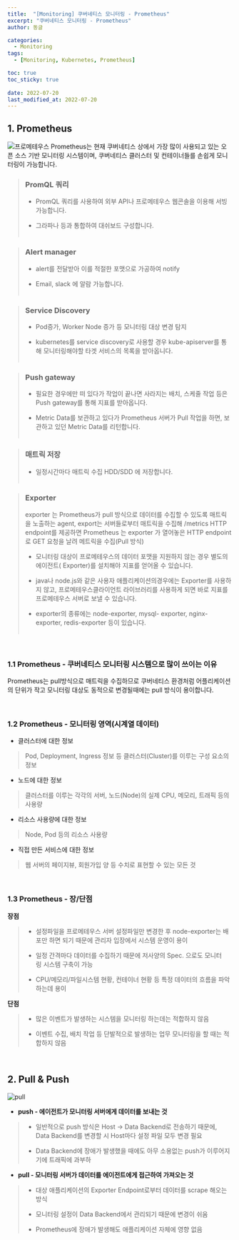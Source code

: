 ```yaml
---
title:  "[Monitoring] 쿠버네티스 모니터링 - Prometheus"
excerpt: "쿠버네티스 모니터링 - Prometheus"
author: 동글

categories:
  - Monitoring
tags:
  - [Monitoring, Kubernetes, Prometheus]

toc: true
toc_sticky: true
 
date: 2022-07-20
last_modified_at: 2022-07-20
---
```


## 1. Prometheus
![프로메테우스](https://user-images.githubusercontent.com/109357459/179994066-8bc2fda7-194b-49e6-a8ca-52a9c6fb5320.png)
Prometheus는 현재 쿠버네티스 상에서 가장 많이 사용되고 있는 오픈 소스 기반 모니터링 시스템이며, 쿠버네티스 클러스터 및 컨테이너들를 손쉽게 모니터링이 가능합니다.


>### PromQL 쿼리
>
>- PromQL 쿼리를 사용하여 외부 API나 프로메테우스 웹콘솔을 이용해 서빙 가능합니다.
>
>- 그라파나 등과 통합하여 대쉬보드 구성합니다.  
> &nbsp;

>### Alert manager
>
>- alert를 전달받아 이를 적절한 포맷으로 가공하여 notify
>
>- Email, slack 에 알람 가능합니다.  
> &nbsp;

>### Service Discovery
>
>- Pod증가, Worker Node 증가 등 모니터링 대상 변경 탐지
>
>- kubernetes를 service discovery로 사용할 경우 kube-apiserver를 통해 모니터링해야할 타겟 서비스의 목록을 받아옵니다.  
> &nbsp;

>### Push gateway
>
>- 필요한 경우에만 떠 있다가 작업이 끝나면 사라지는 배치, 스케줄 작업 등은 Push gateway를 통해 지표를 받아옵니다.
>
>- Metric Data를 보관하고 있다가 Prometheus 서버가 Pull 작업을 하면, 보관하고 있던 Metric Data를 리턴합니다.  
> &nbsp;

>### 매트릭 저장
>
>- 일정시간마다 매트릭 수집 HDD/SDD 에 저장합니다.  
> &nbsp;

>### Exporter
>
>exporter 는 Prometheus가 pull 방식으로 데이터를 수집할 수 있도록 매트릭을 노출하는 agent, export는 서버들로부터 매트릭을 수집해 /metrics HTTP endpoint를 제공하면 Prometheus 는 exporter 가 열어놓은 HTTP endpoint 로 GET 요청을 날려 메트릭을 수집(Pull 방식)
>
>- 모니터링 대상이 프로메테우스의 데이터 포맷을 지원하지 않는 경우 별도의 에이전트( Exporter)를 설치해야 지표를 얻어올 수 있습니다.
>
>- java나 node.js와 같은 사용자 애플리케이션의경우에는 Exporter를 사용하지 않고, 프로메테우스클라이언트 라이브러리를 사용하게 되면 바로 지표를 프로메테우스 서버로 보낼 수 있습니다.
>
>- exporter의 종류에는 node-exporter, mysql- exporter, nginx-exporter, redis-exporter 등이 있습니다.  
> &nbsp;

&nbsp;

### 1.1 Prometheus - 쿠버네티스 모니터링 시스템으로 많이 쓰이는 이유
Prometheus는 pull방식으로 매트릭을 수집하므로 쿠버네티스 환경처럼 어플리케이션의 단위가 작고 모니터링 대상도 동적으로 변경될때에는 pull 방식이 용이합니다.

&nbsp;

### 1.2 Prometheus - 모니터링 영역(시계열 데이터)

- 클러스터에 대한 정보


>Pod, Deployment, Ingress 정보 등 클러스터(Cluster)를 이루는 구성 요소의 정보


- 노드에 대한 정보


>클러스터를 이루는 각각의 서버, 노드(Node)의 실제 CPU, 메모리, 트래픽 등의 사용량



- 리소스 사용량에 대한 정보


>Node, Pod 등의 리소스 사용량


- 직접 만든 서비스에 대한 정보


>웹 서버의 페이지뷰, 회원가입 양 등 수치로 표현할 수 있는 모든 것


&nbsp;

### 1.3 Prometheus - 장/단점
**장점**


>- 설정파일을 프로메테우스 서버 설정파일만 변경한 후 node-exporter는 배포만 하면 되기 때문에 관리자 입장에서 시스템 운영이 용이
>
>- 일정 간격마다 데이터를 수집하기 때문에 저사양의 Spec. 으로도 모니터링 시스템 구축이 가능
>
>- CPU/메모리/파일시스템 현황, 컨테이너 현황 등 특정 데이터의 흐름을 파악하는데 용이


**단점**


>- 많은 이벤트가 발생하는 시스템을 모니터링 하는데는 적합하지 않음
>
>- 이벤트 수집, 배치 작업 등 단발적으로 발생하는 업무 모니터링을 할 때는 적합하지 않음


&nbsp;

## 2. Pull & Push
![pull](https://user-images.githubusercontent.com/109357459/179996808-130084bc-d6b3-4902-a131-fd48ba14789b.jpg)

- **push - 에이전트가 모니터링 서버에게 데이터를 보내는 것**


>- 일반적으로 push 방식은 Host -> Data Backend로 전송하기 때문에, Data Backend를 변경할 시 Host마다 설정 파일 모두 변경 필요
>
>- Data Backend에 장애가 발생했을 때에도 아무 소용없는 push가 이루어지기에 트래픽에 과부하


- **pull - 모니터링 서버가 데이터를 에이전트에게 접근하여 가져오는 것**


>- 대상 애플리케이션의 Exporter Endpoint로부터 데이터를 scrape 해오는 방식
>
>- 모니터링 설정이 Data Backend에서 관리되기 때문에 변경이 쉬움
>- Prometheus에 장애가 발생해도 애플리케이션 자체에 영향 없음

